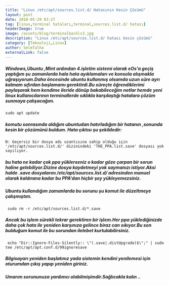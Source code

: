 ```yaml
---
title: "Linux /etc/apt/sources.list.d/ Hatasının Kesin Çözümü"
layout: post
date: 2018-05-29 03:27
tag: [linux,terminal hataları,terminal,sources.list.d/ hatası]
headerImage: true
image: /assets/blog/terminalbackls3.jpg
description: "Linux /etc/apt/sources.list.d/ hatası kesin çözümü"
category: [Teknoloji,Linux]
author: SelmTalha
externalLink: false
---
```


##### Windows,Ubuntu ,Mint ardından 4.işletim sistemi olarak eOs'a geçiş yaptığım şu zamanlarda hala hata ayıklamaları ve konsola alışmakla uğraşıyorum.Daha öncesinde ubuntu kullanmış olsamda uzun süre ayrı kalmam sıfırdan başlamamı gerektirdi.Bu süreçte öğrendiklerimi paylaşarak hem kendime ileride dönüp bakabileceğim notlar hemde yeni linux kullanıcılarının terminallerde sıklıkla karşılaştığı hatalara çözüm sunmaya çalışacağım.

`sudo apt update `

##### komutu sonrasında aldığım ubuntudan hatırladığım bir hatanın ,sonunda kesin bir çözümünü buldum. Hata çıktısı şu şekildedir:

`N: Geçersiz bir dosya adı uzantısına sahip olduğu için '/etc/apt/sources.list.d/' dizinindeki 'THE_PPA.list.save' dosyası yok sayılıyor.`

##### bu hata ne kadar çok ppa yüklerseniz o kadar göze çarpan bir sorun haline gelebiliyor.Dizine dosya kaydetmeyi yok saymanızı istiyor.Aksi halde .save dosyalarını /etc/apt/sources.list.d/ adresinden manuel olarak kaldırana kadar bu PPA'dan hiçbir şey yükleyemezsiniz.

##### Ubuntu kullandığım zamanlarda bu sorunu şu komut ile düzeltmeye çalışmıştım.

` sudo rm -r /etc/apt/sources.list.d/*.save`

##### Ancak bu işlem sürekli tekrar gerektiren bir işlem.Her ppa yüklediğinizde daha çok hata ile yeniden karşınıza gelince biraz can sıkıyor.Bu son bulduğum komut ile bu sorundan ilelebet kurtulabilirsiniz. 

` echo "Dir::Ignore-Files-Silently:: \"(.save|.distUpgrade)$\";" | sudo tee /etc/apt/apt.conf.d/99ignoresave`

##### Bilgisayarı yeniden başlatınız yada sistemin kendini yenilemesi için oturumdan çıkış yapıp yeniden giriniz.

##### Umarım sorununuza yardımcı olabilmişimdir.Sağlıcakla kalın ..





